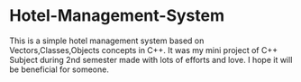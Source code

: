 # Hotel-Management-System
This is a simple hotel management system based on Vectors,Classes,Objects concepts in C++. It was my mini project of C++ Subject during 2nd semester made with lots of efforts and love. I hope it will be beneficial for someone.

